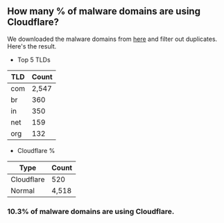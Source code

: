 ## How many % of malware domains are using Cloudflare?


We downloaded the malware domains from [here](https://urlhaus.abuse.ch) and filter out duplicates.
Here's the result.


[//]: # (start replacement)


- Top 5 TLDs

| TLD | Count |
| --- | --- |
| com | 2,547 |
| br | 360 |
| in | 350 |
| net | 159 |
| org | 132 |


- Cloudflare %

| Type | Count |
| --- | --- |
| Cloudflare | 520 |
| Normal | 4,518 |


### 10.3% of malware domains are using Cloudflare.
